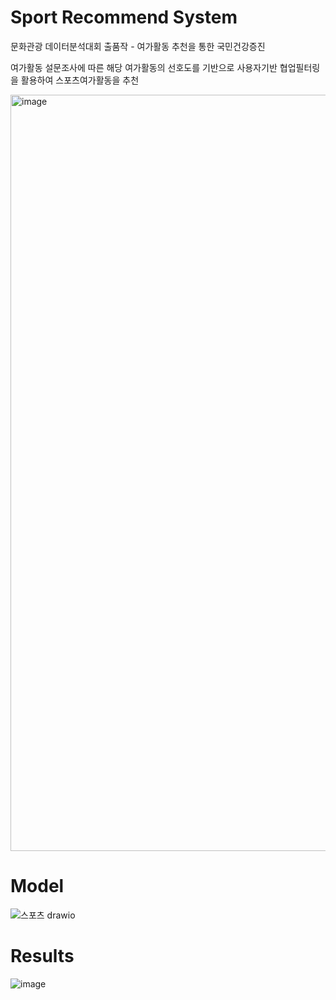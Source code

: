 # Sport Recommend System

문화관광 데이터분석대회 출품작 - 여가활동 추천을 통한 국민건강증진 

여가활동 설문조사에 따른 해당 여가활동의 선호도를 기반으로 사용자기반 협업필터링을 활용하여 스포츠여가활동을 추천

<img width="1210" alt="image" src="https://user-images.githubusercontent.com/76480887/220229996-1cdb3e7a-0922-4876-88fd-cf2a6e290280.png">

# Model

![스포츠 drawio](https://user-images.githubusercontent.com/76480887/223596366-365af8a4-db20-4168-b250-6cf5d19da5df.png)

# Results

![image](https://user-images.githubusercontent.com/76480887/220252209-5e8f814d-4d82-4d01-b8d2-05aca4d877e2.png)
